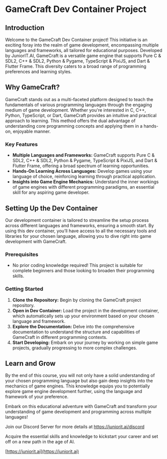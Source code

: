 # GameCraft Dev Container Project

## Introduction

Welcome to the GameCraft Dev Container project! This initiative is an exciting foray into the realm of game development, encompassing multiple languages and frameworks, all tailored for educational purposes. Developed by JuniorIT.AI, GameCraft is a versatile game engine that supports Pure C & SDL2, C++ & SDL2, Python & Pygame, TypeScript & PixiJS, and Dart & Flutter Frame. This diversity caters to a broad range of programming preferences and learning styles.

## Why GameCraft?

GameCraft stands out as a multi-faceted platform designed to teach the fundamentals of various programming languages through the engaging medium of game development. Whether you're interested in C, C++, Python, TypeScript, or Dart, GameCraft provides an intuitive and practical approach to learning. This method offers the dual advantage of understanding core programming concepts and applying them in a hands-on, enjoyable manner.

### Key Features

- **Multiple Languages and Frameworks:** GameCraft supports Pure C & SDL2, C++ & SDL2, Python & Pygame, TypeScript & PixiJS, and Dart & Flutter Frame, offering a broad spectrum of learning opportunities.
- **Hands-On Learning Across Languages:** Develop games using your language of choice, reinforcing learning through practical application.
- **Insights into Game Engine Mechanics:** Understand the inner workings of game engines with different programming paradigms, an essential skill for any aspiring game developer.

## Setting Up the Dev Container

Our development container is tailored to streamline the setup process across different languages and frameworks, ensuring a smooth start. By using this dev container, you’ll have access to all the necessary tools and libraries for your chosen language, allowing you to dive right into game development with GameCraft.

### Prerequisites

- No prior coding knowledge required! This project is suitable for complete beginners and those looking to broaden their programming skills.

### Getting Started

1. **Clone the Repository:** Begin by cloning the GameCraft project repository.
2. **Open in Dev Container:** Load the project in the development container, which automatically sets up your environment based on your chosen language and framework.
3. **Explore the Documentation:** Delve into the comprehensive documentation to understand the structure and capabilities of GameCraft in different programming contexts.
4. **Start Developing:** Embark on your journey by working on simple game projects, gradually progressing to more complex challenges.

## Learn and Grow

By the end of this course, you will not only have a solid understanding of your chosen programming language but also gain deep insights into the mechanics of game engines. This knowledge equips you to potentially explore game engine development further, using the language and framework of your preference.

Embark on this educational adventure with GameCraft and transform your understanding of game development and programming across multiple languages!

Join our Discord Server for more details at [https://juniorit.ai/discord ](https://juniorit.ai/discord)


Acquire the essential skills and knowledge to kickstart your career and set off on a new path in the age of AI.

[https://juniorit.ai](https://juniorit.ai)